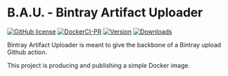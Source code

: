 # B.A.U. - Bintray Artifact Uploader

[![GitHub license](https://img.shields.io/github/license/nagyesta/bintray-artifact-uploader?color=informational)](https://raw.githubusercontent.com/nagyesta/bintray-artifact-uploader/main/LICENSE)
[![DockerCI-PR](https://img.shields.io/github/workflow/status/nagyesta/bintray-artifact-uploader/DockerCI?logo=github)](https://img.shields.io/github/workflow/status/nagyesta/bintray-artifact-uploader/DockerCI?logo=github)
[![Version](https://img.shields.io/github/v/tag/nagyesta/bintray-artifact-uploader?color=blue&label=Latest%20version&logo=docker&logoColor=white&sort=semver)](https://img.shields.io/github/v/tag/nagyesta/bintray-artifact-uploader?color=blue&label=Latest%20version&logo=docker&logoColor=white&sort=semver)
[![Downloads](https://img.shields.io/bintray/dt/nagyesta/releases/bintray-artifact-uploader?color=blue&label=Downloads&logo=jfrog&logoColor=white)](https://bintray.com/nagyesta/releases/bintray-artifact-uploader/_latestVersion)

Bintray Artifact Uploader is meant to give the backbone of a Bintray upload Github action.

This project is producing and publishing a simple Docker image.
